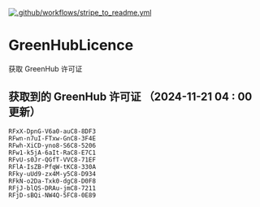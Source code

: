 [![.github/workflows/stripe_to_readme.yml](https://github.com/zjx-kimi/GreenHubLicence/actions/workflows/stripe_to_readme.yml/badge.svg)](https://github.com/zjx-kimi/GreenHubLicence/actions/workflows/stripe_to_readme.yml)
# GreenHubLicence
获取 GreenHub 许可证
## 获取到的 GreenHub 许可证 （2024-11-21 04 : 00 更新）
```
RFxX-DpnG-V6a0-auC8-8DF3
RFwn-n7uI-FTxw-GnC8-3F4E
RFwh-XiCD-yno8-S6C8-5206
RFw1-k5jA-6aIt-RaC8-E7C1
RFvU-s0Jr-QGfT-VVC8-71EF
RFlA-IsZB-PfqW-tKC8-330A
RFky-uUd9-zx4M-y5C8-D934
RFkN-o2Da-Txk0-dgC8-D0F8
RFjJ-blQS-DRAu-jmC8-7211
RFjD-sBQi-NW4Q-5FC8-0E89
```
